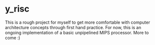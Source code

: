 # y_risc
This is a rough project for myself to get more comfortable with computer architecture concepts through first hand practice. For now, this is an ongoing implementation of a basic unpipelined MIPS processor. More to come :)

